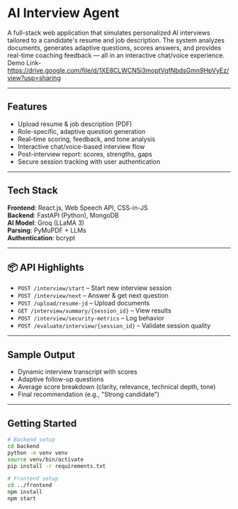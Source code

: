 #  AI Interview Agent

A full-stack web application that simulates personalized AI interviews tailored to a candidate's resume and job description. The system analyzes documents, generates adaptive questions, scores answers, and provides real-time coaching feedback — all in an interactive chat/voice experience.
Demo Link- https://drive.google.com/file/d/1XE8CLWCN5i3moptVqfNbdsGmn9HpVyEz/view?usp=sharing

---

##  Features

- Upload resume & job description (PDF)
- Role-specific, adaptive question generation
- Real-time scoring, feedback, and tone analysis
- Interactive chat/voice-based interview flow
- Post-interview report: scores, strengths, gaps
- Secure session tracking with user authentication

---

##  Tech Stack

**Frontend**: React.js, Web Speech API, CSS-in-JS  
**Backend**: FastAPI (Python), MongoDB  
**AI Model**: Groq (LLaMA 3)  
**Parsing**: PyMuPDF + LLMs  
**Authentication**: bcrypt

---

## 📦 API Highlights

- `POST /interview/start` – Start new interview session  
- `POST /interview/next` – Answer & get next question  
- `POST /upload/resume-jd` – Upload documents  
- `GET /interview/summary/{session_id}` – View results  
- `POST /interview/security-metrics` – Log behavior  
- `POST /evaluate/interview/{session_id}` – Validate session quality

---

##  Sample Output

- Dynamic interview transcript with scores
- Adaptive follow-up questions
- Average score breakdown (clarity, relevance, technical depth, tone)
- Final recommendation (e.g., "Strong candidate")

---

##  Getting Started

```bash
# Backend setup
cd backend
python -m venv venv
source venv/bin/activate
pip install -r requirements.txt

# Frontend setup
cd ../frontend
npm install
npm start

